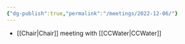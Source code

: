 ```yaml
---
{"dg-publish":true,"permalink":"/meetings/2022-12-06/"}
---
```


- [[Chair\|Chair]] meeting with [[CCWater\|CCWater]]